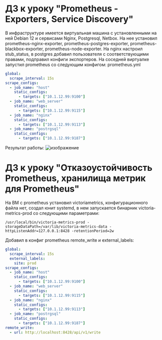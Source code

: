 # ДЗ к уроку "Prometheus - Exporters, Service Discovery"

В инфраструктуре имеется виртуальная машина с установленными на ней Debian 12 и сервисами Nginx, Postgresql, Netbox.
На нее установил prometheus-nginx-exporter, prometheus-postgres-exporter, prometheus-blackbox-exporter, prometheus-node-exporter.
На nginx настроил stub_status, в postgres добавил пользователя с соответствующими правами, подправил конфиги экспортеров.
На соседней виртуалке запустил prometheus со следующим конфигом:
prometheus.yml
```yaml
global:
  scrape_interval: 15s
scrape_configs:
  - job_name: "host"
    static_configs:
      - targets: ["10.1.12.99:9100"]
  - job_name: "web_server"
    static_configs:
      - targets: ["10.1.12.99:9115"]
  - job_name: "nginx"
    static_configs:
      - targets: ["10.1.12.99:9113"]
  - job_name: "postrgsql"
    static_configs:
      - targets: ["10.1.12.99:9187"]
```
Результат работы:
![изображение](https://github.com/user-attachments/assets/5fabd84f-a7f3-493f-994d-33bcbf97e61d)

# ДЗ к уроку "Отказоустойчивость Prometheus, хранилища метрик для Prometheus"
На ВМ с prometheus установил victoriametrics, конфигурационного файла нет, создал юнит systemd, в нем запускается бинарник victoria-metrics-prod со следующими параметрами:
```shell
/usr/local/bin/victoria-metrics-prod -storageDataPath=/var/lib/victoria-metrics-data -httpListenAddr=127.0.0.1:8428 -retentionPeriod=2w
```
Добавил в конфиг prometheus remote_write и external_labels:
```yaml
global:
  scrape_interval: 15s
  external_labels:
    site: prod
scrape_configs:
  - job_name: "host"
    static_configs:
      - targets: ["10.1.12.99:9100"]
  - job_name: "web_server"
    static_configs:
      - targets: ["10.1.12.99:9115"]
  - job_name: "nginx"
    static_configs:
      - targets: ["10.1.12.99:9113"]
  - job_name: "postrgsql"
    static_configs:
      - targets: ["10.1.12.99:9187"]
remote_write:
  - url: http://localhost:8428/api/v1/write
```
